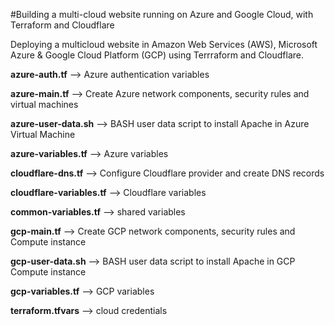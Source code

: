 #Building a multi-cloud website running on Azure and Google Cloud, with Terraform and Cloudflare

Deploying a multicloud website in Amazon Web Services (AWS), Microsoft Azure & Google Cloud Platform (GCP) using Terrraform and Cloudflare.


**azure-auth.tf** --> Azure authentication variables 

**azure-main.tf** --> Create Azure network components, security rules and virtual machines

**azure-user-data.sh** --> BASH user data script to install Apache in Azure Virtual Machine

**azure-variables.tf** --> Azure variables

**cloudflare-dns.tf** --> Configure Cloudflare provider and create DNS records

**cloudflare-variables.tf** --> Cloudflare variables

**common-variables.tf** --> shared variables

**gcp-main.tf** --> Create GCP network components, security rules and Compute instance

**gcp-user-data.sh** --> BASH user data script to install Apache in GCP Compute instance

**gcp-variables.tf** --> GCP variables

**terraform.tfvars** --> cloud credentials
